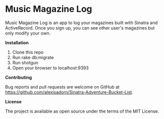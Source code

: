 # Music Magazine Log
Music Magazine Log is an app to log your magazines built with Sinatra and ActiveRecord. Once you sign up, you can see other user's magazines but only modify your own.


**Installation**
1. Clone this repo
2. Run rake db:migrate
3. Run shotgun
4. Open your browser to localhost:9393


**Contributing**

Bug reports and pull requests are welcome on GitHub at https://github.com/alexisadorn/Sinatra-Adventure-Bucket-List.

**License**

The project is available as open source under the terms of the MIT License.
